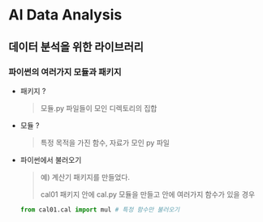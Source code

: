 # AI Data Analysis



## 데이터 분석을 위한 라이브러리



### 파이썬의 여러가지 모듈과 패키지



- 패키지 ?

  > 모듈.py 파일들이 모인 디렉토리의 집합

- 모듈 ?

  > 특정 목적을 가진 함수, 자료가 모인 py 파일

- 파이썬에서 불러오기

  > 예) 계산기 패키지를 만들었다.
  >
  > cal01 패키지 안에 cal.py 모듈을 만들고 안에 여러가지 함수가 있을 경우

  ```python
  from cal01.cal import mul # 특정 함수만 불러오기
  ```

  

